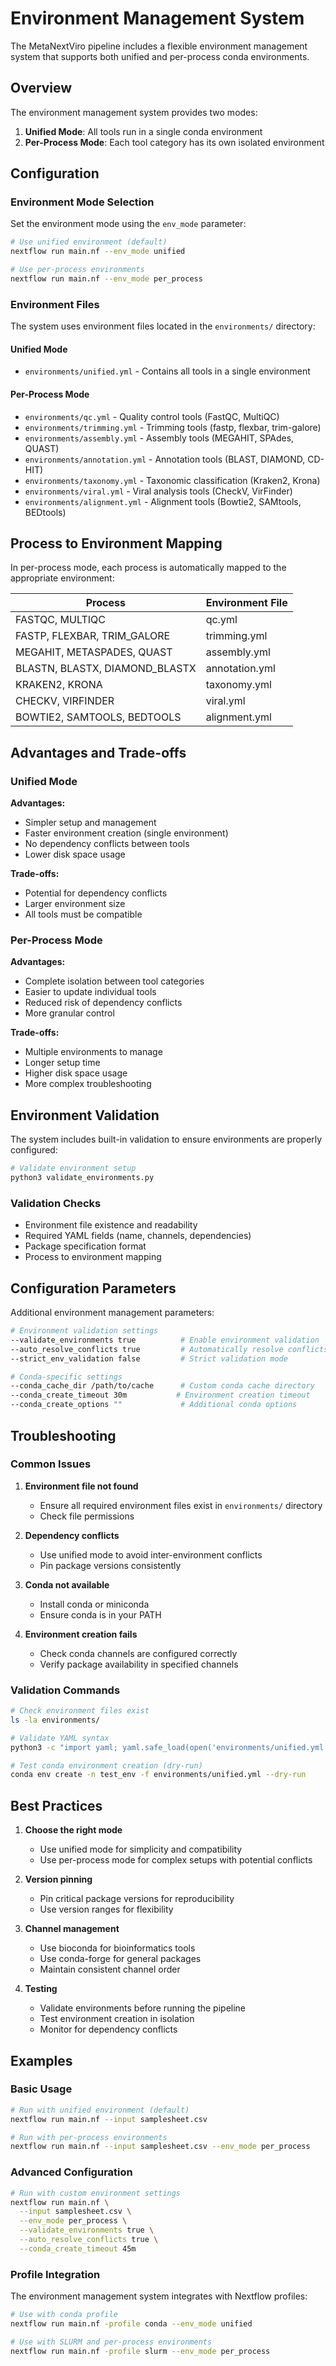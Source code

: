# Environment Management System

The MetaNextViro pipeline includes a flexible environment management system that supports both unified and per-process conda environments.

## Overview

The environment management system provides two modes:

1. **Unified Mode**: All tools run in a single conda environment
2. **Per-Process Mode**: Each tool category has its own isolated environment

## Configuration

### Environment Mode Selection

Set the environment mode using the `env_mode` parameter:

```bash
# Use unified environment (default)
nextflow run main.nf --env_mode unified

# Use per-process environments
nextflow run main.nf --env_mode per_process
```

### Environment Files

The system uses environment files located in the `environments/` directory:

#### Unified Mode
- `environments/unified.yml` - Contains all tools in a single environment

#### Per-Process Mode
- `environments/qc.yml` - Quality control tools (FastQC, MultiQC)
- `environments/trimming.yml` - Trimming tools (fastp, flexbar, trim-galore)
- `environments/assembly.yml` - Assembly tools (MEGAHIT, SPAdes, QUAST)
- `environments/annotation.yml` - Annotation tools (BLAST, DIAMOND, CD-HIT)
- `environments/taxonomy.yml` - Taxonomic classification (Kraken2, Krona)
- `environments/viral.yml` - Viral analysis tools (CheckV, VirFinder)
- `environments/alignment.yml` - Alignment tools (Bowtie2, SAMtools, BEDtools)

## Process to Environment Mapping

In per-process mode, each process is automatically mapped to the appropriate environment:

| Process | Environment File |
|---------|------------------|
| FASTQC, MULTIQC | qc.yml |
| FASTP, FLEXBAR, TRIM_GALORE | trimming.yml |
| MEGAHIT, METASPADES, QUAST | assembly.yml |
| BLASTN, BLASTX, DIAMOND_BLASTX | annotation.yml |
| KRAKEN2, KRONA | taxonomy.yml |
| CHECKV, VIRFINDER | viral.yml |
| BOWTIE2, SAMTOOLS, BEDTOOLS | alignment.yml |

## Advantages and Trade-offs

### Unified Mode
**Advantages:**
- Simpler setup and management
- Faster environment creation (single environment)
- No dependency conflicts between tools
- Lower disk space usage

**Trade-offs:**
- Potential for dependency conflicts
- Larger environment size
- All tools must be compatible

### Per-Process Mode
**Advantages:**
- Complete isolation between tool categories
- Easier to update individual tools
- Reduced risk of dependency conflicts
- More granular control

**Trade-offs:**
- Multiple environments to manage
- Longer setup time
- Higher disk space usage
- More complex troubleshooting

## Environment Validation

The system includes built-in validation to ensure environments are properly configured:

```bash
# Validate environment setup
python3 validate_environments.py
```

### Validation Checks
- Environment file existence and readability
- Required YAML fields (name, channels, dependencies)
- Package specification format
- Process to environment mapping

## Configuration Parameters

Additional environment management parameters:

```bash
# Environment validation settings
--validate_environments true          # Enable environment validation
--auto_resolve_conflicts true         # Automatically resolve conflicts
--strict_env_validation false         # Strict validation mode

# Conda-specific settings
--conda_cache_dir /path/to/cache      # Custom conda cache directory
--conda_create_timeout 30m           # Environment creation timeout
--conda_create_options ""             # Additional conda options
```

## Troubleshooting

### Common Issues

1. **Environment file not found**
   - Ensure all required environment files exist in `environments/` directory
   - Check file permissions

2. **Dependency conflicts**
   - Use unified mode to avoid inter-environment conflicts
   - Pin package versions consistently

3. **Conda not available**
   - Install conda or miniconda
   - Ensure conda is in your PATH

4. **Environment creation fails**
   - Check conda channels are configured correctly
   - Verify package availability in specified channels

### Validation Commands

```bash
# Check environment files exist
ls -la environments/

# Validate YAML syntax
python3 -c "import yaml; yaml.safe_load(open('environments/unified.yml'))"

# Test conda environment creation (dry-run)
conda env create -n test_env -f environments/unified.yml --dry-run
```

## Best Practices

1. **Choose the right mode**
   - Use unified mode for simplicity and compatibility
   - Use per-process mode for complex setups with potential conflicts

2. **Version pinning**
   - Pin critical package versions for reproducibility
   - Use version ranges for flexibility

3. **Channel management**
   - Use bioconda for bioinformatics tools
   - Use conda-forge for general packages
   - Maintain consistent channel order

4. **Testing**
   - Validate environments before running the pipeline
   - Test environment creation in isolation
   - Monitor for dependency conflicts

## Examples

### Basic Usage

```bash
# Run with unified environment (default)
nextflow run main.nf --input samplesheet.csv

# Run with per-process environments
nextflow run main.nf --input samplesheet.csv --env_mode per_process
```

### Advanced Configuration

```bash
# Run with custom environment settings
nextflow run main.nf \
  --input samplesheet.csv \
  --env_mode per_process \
  --validate_environments true \
  --auto_resolve_conflicts true \
  --conda_create_timeout 45m
```

### Profile Integration

The environment management system integrates with Nextflow profiles:

```bash
# Use with conda profile
nextflow run main.nf -profile conda --env_mode unified

# Use with SLURM and per-process environments
nextflow run main.nf -profile slurm --env_mode per_process
```